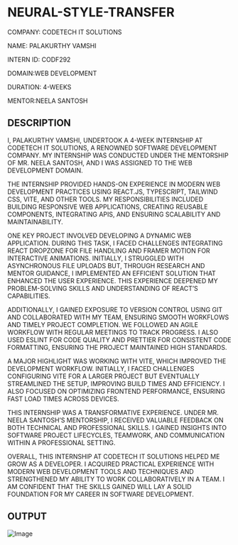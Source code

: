 # NEURAL-STYLE-TRANSFER

COMPANY: CODETECH IT SOLUTIONS

NAME: PALAKURTHY VAMSHI

INTERN ID: CODF292

DOMAIN:WEB DEVELOPMENT

DURATION: 4-WEEKS

MENTOR:NEELA SANTOSH

## DESCRIPTION ##

I, PALAKURTHY VAMSHI, UNDERTOOK A 4-WEEK INTERNSHIP AT CODETECH IT SOLUTIONS, A RENOWNED SOFTWARE DEVELOPMENT COMPANY. MY INTERNSHIP WAS CONDUCTED UNDER THE MENTORSHIP OF MR. NEELA SANTOSH, AND I WAS ASSIGNED TO THE WEB DEVELOPMENT DOMAIN.

THE INTERNSHIP PROVIDED HANDS-ON EXPERIENCE IN MODERN WEB DEVELOPMENT PRACTICES USING REACT.JS, TYPESCRIPT, TAILWIND CSS, VITE, AND OTHER TOOLS. MY RESPONSIBILITIES INCLUDED BUILDING RESPONSIVE WEB APPLICATIONS, CREATING REUSABLE COMPONENTS, INTEGRATING APIS, AND ENSURING SCALABILITY AND MAINTAINABILITY.

ONE KEY PROJECT INVOLVED DEVELOPING A DYNAMIC WEB APPLICATION. DURING THIS TASK, I FACED CHALLENGES INTEGRATING REACT DROPZONE FOR FILE HANDLING AND FRAMER MOTION FOR INTERACTIVE ANIMATIONS. INITIALLY, I STRUGGLED WITH ASYNCHRONOUS FILE UPLOADS BUT, THROUGH RESEARCH AND MENTOR GUIDANCE, I IMPLEMENTED AN EFFICIENT SOLUTION THAT ENHANCED THE USER EXPERIENCE. THIS EXPERIENCE DEEPENED MY PROBLEM-SOLVING SKILLS AND UNDERSTANDING OF REACT’S CAPABILITIES.

ADDITIONALLY, I GAINED EXPOSURE TO VERSION CONTROL USING GIT AND COLLABORATED WITH MY TEAM, ENSURING SMOOTH WORKFLOWS AND TIMELY PROJECT COMPLETION. WE FOLLOWED AN AGILE WORKFLOW WITH REGULAR MEETINGS TO TRACK PROGRESS. I ALSO USED ESLINT FOR CODE QUALITY AND PRETTIER FOR CONSISTENT CODE FORMATTING, ENSURING THE PROJECT MAINTAINED HIGH STANDARDS.

A MAJOR HIGHLIGHT WAS WORKING WITH VITE, WHICH IMPROVED THE DEVELOPMENT WORKFLOW. INITIALLY, I FACED CHALLENGES CONFIGURING VITE FOR A LARGER PROJECT BUT EVENTUALLY STREAMLINED THE SETUP, IMPROVING BUILD TIMES AND EFFICIENCY. I ALSO FOCUSED ON OPTIMIZING FRONTEND PERFORMANCE, ENSURING FAST LOAD TIMES ACROSS DEVICES.

THIS INTERNSHIP WAS A TRANSFORMATIVE EXPERIENCE. UNDER MR. NEELA SANTOSH’S MENTORSHIP, I RECEIVED VALUABLE FEEDBACK ON BOTH TECHNICAL AND PROFESSIONAL SKILLS. I GAINED INSIGHTS INTO SOFTWARE PROJECT LIFECYCLES, TEAMWORK, AND COMMUNICATION WITHIN A PROFESSIONAL SETTING.

OVERALL, THIS INTERNSHIP AT CODETECH IT SOLUTIONS HELPED ME GROW AS A DEVELOPER. I ACQUIRED PRACTICAL EXPERIENCE WITH MODERN WEB DEVELOPMENT TOOLS AND TECHNIQUES AND STRENGTHENED MY ABILITY TO WORK COLLABORATIVELY IN A TEAM. I AM CONFIDENT THAT THE SKILLS GAINED WILL LAY A SOLID FOUNDATION FOR MY CAREER IN SOFTWARE DEVELOPMENT.

## OUTPUT ##

![Image](https://github.com/user-attachments/assets/6aa26fe6-e9e2-4764-87ce-db20cc20f746)
